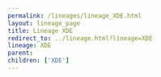 ```yaml
---
permalink: /lineages/lineage_XDE.html
layout: lineage_page
title: Lineage XDE
redirect_to: ../lineage.html?lineage=XDE
lineage: XDE
parent: 
children: ['XDE']
---
```

